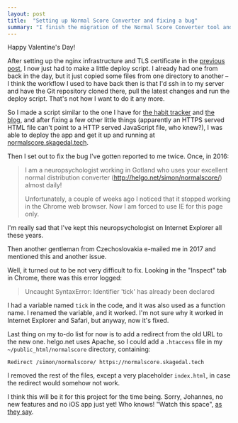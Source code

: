 ```yaml
---
layout: post
title:  "Setting up Normal Score Converter and fixing a bug"
summary: "I finish the migration of the Normal Score Converter tool and fix the Google Chrome bug reported to me in 2016."
---
```

Happy Valentine's Day!

After setting up the nginx infrastructure and TLS certificate in the [previous post](/posts/2023-02-13-deploying-normal-score-converter), I now just had to make a little deploy script. I already had one from back in the day, but it just copied some files from one directory to another – I think the workflow I used to have back then is that I'd ssh in to my server and have the Git repository cloned there, pull the latest changes and run the deploy script. That's not how I want to do it any more. 

So I made a script similar to the one I have for [the habit tracker](/posts/2023-01-22-habit-tracker-deploying-the-jar) and [the blog](/posts/2023-02-08-fixing-my-blog), and after fixing a few other little things (apparently an HTTPS served HTML file can't point to a HTTP served JavaScript file, who knew?), I was able to deploy the app and get it up and running at [normalscore.skagedal.tech](https://normalscore.skagedal.tech).

Then I set out to fix the bug I've gotten reported to me twice. Once, in 2016:

> I am a neuropsychologist working in Gotland who uses your excellent normal distribution converter (http://helgo.net/simon/normalscore/) almost daily!
>
> Unfortunately, a couple of weeks ago I noticed that it stopped working in the Chrome web browser. Now I am forced to use IE for this page only.

I'm really sad that I've kept this neuropsychologist on Internet Explorer all these years. 

Then another gentleman from Czechoslovakia e-mailed me in 2017 and mentioned this and another issue. 

Well, it turned out to be not very difficult to fix. Looking in the "Inspect" tab in Chrome, there was this error logged:

> Uncaught SyntaxError: Identifier 'tick' has already been declared

I had a variable named `tick` in the code, and it was also used as a function name. I renamed the variable, and it worked. I'm not sure why it worked in Internet Explorer and Safari, but anyway, now it's fixed. 

Last thing on my to-do list for now is to add a redirect from the old URL to the new one. helgo.net uses Apache, so I could add a `.htaccess` file in my `~/public_html/normalscore` directory, containing:

```text
Redirect /simon/normalscore/ https://normalscore.skagedal.tech
```

I removed the rest of the files, except a very placeholder `index.html`, in case the redirect would somehow not work. 

I think this will be it for this project for the time being. Sorry, Johannes, no new features and no iOS app just yet! Who knows! "Watch this space", [as they say](/posts/2023-02-11-normal-score-converter).  